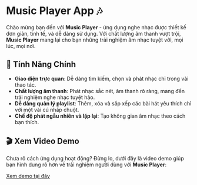 # **Music Player App** 🎶

Chào mừng bạn đến với **Music Player** - ứng dụng nghe nhạc được thiết kế đơn giản, tinh tế, và dễ dàng sử dụng. Với chất lượng âm thanh vượt trội, **Music Player** mang lại cho bạn những trải nghiệm âm nhạc tuyệt vời, mọi lúc, mọi nơi.

## 🚀 Tính Năng Chính

- **Giao diện trực quan**: Dễ dàng tìm kiếm, chọn và phát nhạc chỉ trong vài thao tác.
- **Chất lượng âm thanh**: Phát nhạc sắc nét, âm thanh rõ ràng, mang đến trải nghiệm nghe nhạc tuyệt hảo.
- **Dễ dàng quản lý playlist**: Thêm, xóa và sắp xếp các bài hát yêu thích chỉ với một vài cú nhấp chuột.
- **Chế độ phát ngẫu nhiên và lặp lại**: Tạo không gian âm nhạc theo cách bạn thích.

## 🎬 Xem Video Demo

Chưa rõ cách ứng dụng hoạt động? Đừng lo, dưới đây là video demo giúp bạn hình dung rõ hơn về trải nghiệm người dùng với **Music Player**:

[Xem demo tại đây](https://22026541-dxtruong.github.io/music_player/)
